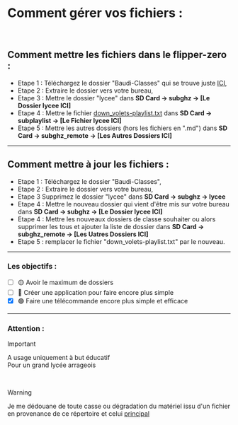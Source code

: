 # Comment gérer vos fichiers :
</br>

## Comment mettre les fichiers dans le flipper-zero :

 - Etape 1 : Téléchargez le dossier "Baudi-Classes" qui se trouve juste [ICI](https://github.com/Lenigobrick/Flipper_Zero-Files/tree/main/Sub-Ghz), </br>
 - Etape 2 : Extraire le dossier vers votre bureau, </br>
 - Etape 3 : Mettre le dossier "lycee" dans **SD Card -> subghz -> [Le Dossier lycee ICI]**
 - Etape 4 : Mettre le fichier [down_volets-playlist.txt](https://github.com/Lenigobrick/Flipper_Zero-Files/blob/main/Sub-Ghz/Lycee_arrageois-classes/down_volets-playlist.txt) dans  **SD Card -> subplaylist -> [Le Fichier lycee ICI]**
 - Etape 5 : Mettre les autres dossiers (hors les fichiers en ".md") dans **SD Card -> subghz_remote -> [Les Autres Dossiers ICI]**

---

## Comment mettre à jour les fichiers :

 - Etape 1 : Téléchargez le dossier "Baudi-Classes", </br>
 - Etape 2 : Extraire le dossier vers votre bureau, </br>
 - Etape 3 Supprimez le dossier "lycee" dans **SD Card -> subghz -> lycee**
 - Etape 4 : Mettre le nouveau dossier qui vient d'être mis sur votre bureau dans **SD Card -> subghz -> [Le Dossier lycee ICI]**
 - Etape 4 : Mettre les nouveaux dossiers de classe souhaiter ou alors supprimer les tous et ajouter la liste de dossier dans **SD Card -> subghz_remote -> [Les Uatres Dossiers ICI]**
 - Etape 5 : remplacer le fichier "down_volets-playlist.txt" par le nouveau.

---

### Les objectifs : 

 - [ ] 🟡 Avoir le maximum de dossiers
 - [ ] 🔴 Créer une application pour faire encore plus simple
 - [x] 🟢 Faire une télécommande encore plus simple et efficace

---

### Attention :

> [!IMPORTANT]
> A usage uniquement à but éducatif </br>
> Pour un grand lycée arrageois

</br>

> [!WARNING]
> Je me dédouane de toute casse ou dégradation du matériel issu d'un fichier en provenance de ce répertoire et celui [principal](https://github.com/Lenigobrick/Flipper_Zero-Files)
